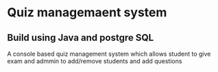 # Quiz managemaent system

## Build using Java and postgre SQL

A console based quiz management system which allows student to give exam and admmin to add/remove students and add questions

